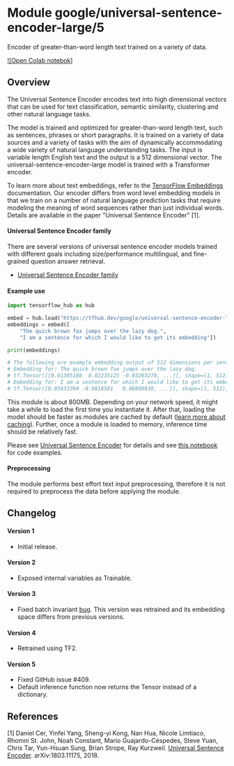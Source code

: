 # Module google/universal-sentence-encoder-large/5

Encoder of greater-than-word length text trained on a variety of data.

<!-- module-type: text-embedding -->
<!-- network-architecture: Transformer -->
<!-- language: en -->
<!-- fine-tunable: true -->
<!-- format: saved_model_2 -->


[![Open Colab notebok]](https://colab.research.google.com/github/tensorflow/hub/blob/master/examples/colab/semantic_similarity_with_tf_hub_universal_encoder.ipynb)

## Overview

The Universal Sentence Encoder encodes text into high dimensional vectors that
can be used for text classification, semantic similarity, clustering and other
natural language tasks.

The model is trained and optimized for greater-than-word length text, such as
sentences, phrases or short paragraphs. It is trained on a variety of data
sources and a variety of tasks with the aim of dynamically accommodating a wide
variety of natural language understanding tasks. The input is variable length
English text and the output is a 512 dimensional vector. The
universal-sentence-encoder-large model is trained with a Transformer encoder.

To learn more about text embeddings, refer to the [TensorFlow Embeddings](https://www.tensorflow.org/guide/embedding)
documentation. Our encoder differs from word level embedding models in that we
train on a number of natural language prediction tasks that require modeling the
meaning of word sequences rather than just individual words. Details are
available in the paper "Universal Sentence Encoder" [1].

#### Universal Sentence Encoder family

There are several versions of universal sentence encoder models trained with
different goals including size/performance multilingual, and fine-grained
question answer retrieval.

* [Universal Sentence Encoder family](https://tfhub.dev/google/collections/universal-sentence-encoder/1)

#### Example use

```python
import tensorflow_hub as hub

embed = hub.load("https://tfhub.dev/google/universal-sentence-encoder-large/5")
embeddings = embed([
    "The quick brown fox jumps over the lazy dog.",
    "I am a sentence for which I would like to get its embedding"])

print(embeddings)

# The following are example embedding output of 512 dimensions per sentence
# Embedding for: The quick brown fox jumps over the lazy dog.
# tf.Tensor([[0.01305108  0.02235125 -0.03263278, ...]], shape=(1, 512), dtype=float32)
# Embedding for: I am a sentence for which I would like to get its embedding.
# tf.Tensor([0.05833394 -0.0818501   0.06890938, ...]], shape=(1, 512), dtype=float32)
```

This module is about 800MB. Depending on your network speed, it might take a while
to load the first time you instantiate it. After that, loading the model should
be faster as modules are cached by default
([learn more about caching](https://www.tensorflow.org/hub/tf2_saved_model)). Further,
once a module is loaded to memory, inference time should be relatively fast.

Please see
[Universal Sentence Encoder](https://tfhub.dev/google/universal-sentence-encoder/4)
for details and see
[this notebook](https://colab.research.google.com/github/tensorflow/hub/blob/master/examples/colab/semantic_similarity_with_tf_hub_universal_encoder.ipynb)
for code examples.

#### Preprocessing
The module performs best effort text input preprocessing, therefore it is not
required to preprocess the data before applying the module.

## Changelog

#### Version 1
*  Initial release.

#### Version 2
*  Exposed internal variables as Trainable.

#### Version 3
*  Fixed batch invariant [bug](https://github.com/tensorflow/hub/issues/74). This
   version was retrained and its embedding space differs from previous versions.

#### Version 4

*  Retrained using TF2.

#### Version 5

*  Fixed GitHub issue #409.
*  Default inference function now returns the Tensor instead of a dictionary.

## References

[1] Daniel Cer, Yinfei Yang, Sheng-yi Kong, Nan Hua, Nicole Limtiaco,
Rhomni St. John, Noah Constant, Mario Guajardo-Céspedes, Steve Yuan, Chris Tar,
Yun-Hsuan Sung, Brian Strope, Ray Kurzweil. [Universal Sentence Encoder](https://arxiv.org/abs/1803.11175).
arXiv:1803.11175, 2018.
